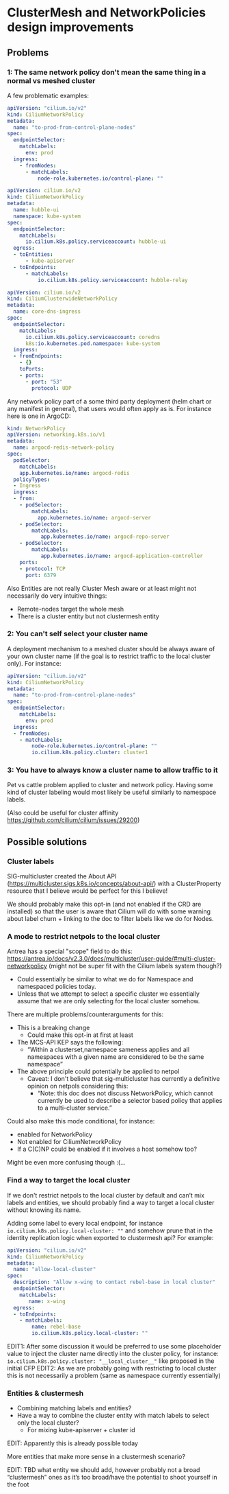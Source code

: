 # ClusterMesh and NetworkPolicies design improvements

## Problems

### 1: The same network policy don't mean the same thing in a normal vs meshed cluster

A few problematic examples:
```yaml
apiVersion: "cilium.io/v2"
kind: CiliumNetworkPolicy
metadata:
  name: "to-prod-from-control-plane-nodes"
spec:
  endpointSelector:
    matchLabels:
      env: prod
  ingress:
    - fromNodes:
      - matchLabels:
          node-role.kubernetes.io/control-plane: ""
```

```yaml
apiVersion: cilium.io/v2
kind: CiliumNetworkPolicy
metadata:
  name: hubble-ui
  namespace: kube-system
spec:
  endpointSelector:
    matchLabels:
      io.cilium.k8s.policy.serviceaccount: hubble-ui
  egress:
  - toEntities:
      - kube-apiserver
  - toEndpoints:
      - matchLabels:
          io.cilium.k8s.policy.serviceaccount: hubble-relay
```

```yaml
apiVersion: cilium.io/v2
kind: CiliumClusterwideNetworkPolicy
metadata:
  name: core-dns-ingress
spec:
  endpointSelector:
    matchLabels:
      io.cilium.k8s.policy.serviceaccount: coredns
      k8s:io.kubernetes.pod.namespace: kube-system
  ingress:
  - fromEndpoints:
    - {}
    toPorts:
    - ports:
      - port: "53"
        protocol: UDP
```

Any network policy part of a some third party deployment (helm chart or any manifest in general), that users would often apply as is. For instance here is one in ArgoCD:
```yaml
kind: NetworkPolicy
apiVersion: networking.k8s.io/v1
metadata:
  name: argocd-redis-network-policy
spec:
  podSelector:
    matchLabels:
    app.kubernetes.io/name: argocd-redis
  policyTypes:
  - Ingress
  ingress:
  - from:
    - podSelector:
        matchLabels:
          app.kubernetes.io/name: argocd-server
    - podSelector:
        matchLabels:
      	   app.kubernetes.io/name: argocd-repo-server
    - podSelector:
        matchLabels:
      	   app.kubernetes.io/name: argocd-application-controller
    ports:
    - protocol: TCP
      port: 6379
```

Also Entities are not really Cluster Mesh aware or at least might not necessarily do very intuitive things:
- Remote-nodes target the whole mesh
- There is a cluster entity but not clustermesh entity

### 2: You can't self select your cluster name

A deployment mechanism to a meshed cluster should be always aware of your own cluster name (if the goal is to restrict traffic to the local cluster only). For instance:
```yaml
apiVersion: "cilium.io/v2"
kind: CiliumNetworkPolicy
metadata:
  name: "to-prod-from-control-plane-nodes"
spec:
  endpointSelector:
    matchLabels:
      env: prod
  ingress:
  - fromNodes:
    - matchLabels:
        node-role.kubernetes.io/control-plane: ""
        io.cilium.k8s.policy.cluster: cluster1
```

### 3: You have to always know a cluster name to allow traffic to it

Pet vs cattle problem applied to cluster and network policy. Having some kind of cluster labeling would most likely be useful similarly to namespace labels.

(Also could be useful for cluster affinity https://github.com/cilium/cilium/issues/29200)


## Possible solutions

### Cluster labels

SIG-multicluster created the About API (https://multicluster.sigs.k8s.io/concepts/about-api/) with a ClusterProperty resource that I believe would be perfect for this I believe!

We should probably make this opt-in (and not enabled if the CRD are installed) so that the user is aware that Cilium will do with some warning about label churn + linking to the doc to filter labels like we do for Nodes.

### A mode to restrict netpols to the local cluster

Antrea has a special "scope" field to do this: https://antrea.io/docs/v2.3.0/docs/multicluster/user-guide/#multi-cluster-networkpolicy (might not be super fit with the Cilium labels system though?)
- Could essentially be similar to what we do for Namespace and namespaced policies today.
- Unless that we attempt to select a specific cluster we essentially assume that we are only selecting for the local cluster somehow.

There are multiple problems/counterarguments for this:
- This is a breaking change
  - Could make this opt-in at first at least
- The MCS-API KEP says the following:
  - “Within a clusterset,namespace sameness applies and all namespaces with a given name are considered to be the same namespace”
- The above principle could potentially be applied to netpol
  - Caveat: I don't believe that sig-multicluster has currently a definitive opinion on netpols considering this:
    - “Note: this doc does not discuss NetworkPolicy, which cannot currently be used to describe a selector based policy that applies to a multi-cluster service.”

Could also make this mode conditional, for instance:
- enabled for NetworkPolicy
- Not enabled for CiliumNetworkPolicy
- If a C(C)NP could be enabled if it involves a host somehow too?

Might be even more confusing though :(...

### Find a way to target the local cluster

If we don't restrict netpols to the local cluster by default and can’t mix labels and entities, we should probably find a way to target a local cluster without knowing its name.

Adding some label to every local endpoint, for instance `io.cilium.k8s.policy.local-cluster: ""` and somehow prune that in the identity replication logic when exported to clustermesh api? For example:
```yaml
apiVersion: "cilium.io/v2"
kind: CiliumNetworkPolicy
metadata:
  name: "allow-local-cluster"
spec:
  description: "Allow x-wing to contact rebel-base in local cluster"
  endpointSelector:
    matchLabels:
       name: x-wing
  egress:
  - toEndpoints:
    - matchLabels:
        name: rebel-base
        io.cilium.k8s.policy.local-cluster: ""
```

EDIT1: After some discussion it would be preferred to use some placeholder value to inject the cluster name directly into the cluster policy, for instance: ` io.cilium.k8s.policy.cluster: "__local_cluster__"` like proposed in the initial CFP
EDIT2: As we are probably going with restricting to local cluster this is not necessarily a problem (same as namespace currently essentially)

### Entities & clustermesh

- Combining matching labels and entities?
- Have a way to combine the cluster entity with match labels to select only the local cluster?
  - For mixing kube-apiserver + cluster id

EDIT: Apparently this is already possible today

More entities that make more sense in a clustermesh scenario?

EDIT: TBD what entity we should add, however probably not a broad “clustermesh” ones as it’s too broad/have the potential to shoot yourself in the foot

